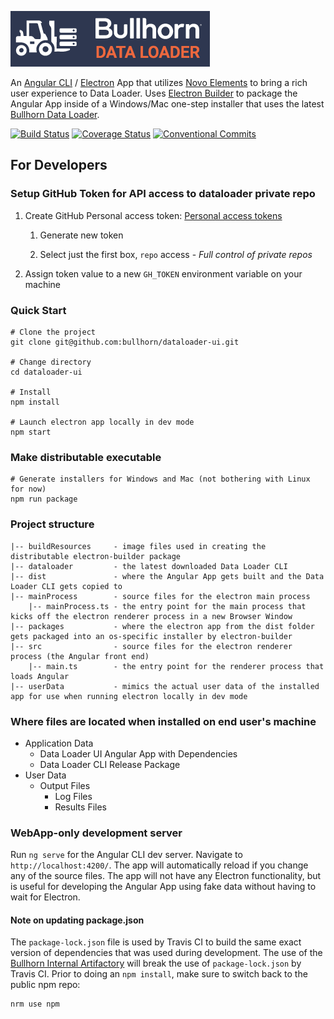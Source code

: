 ![Data Loader Logo](dataloader.png)

An [Angular CLI](https://cli.angular.io/) / [Electron](https://electron.atom.io/) App that utilizes [Novo Elements](http://bullhorn.github.io/novo-elements/) to bring a rich user experience to Data Loader. Uses [Electron Builder](https://github.com/electron-userland/electron-builder) to package the Angular App inside of a Windows/Mac one-step installer that uses the latest [Bullhorn Data Loader](https://github.com/bullhorn/dataloader).

[![Build Status](https://travis-ci.com/bullhorn/dataloader-ui.svg?token=Ta7yXSf1ut1W7VuGXTKA&branch=master)](https://travis-ci.com/bullhorn/dataloader-ui)
[![Coverage Status](https://coveralls.io/repos/github/bullhorn/dataloader-ui/badge.svg?branch=master&t=gVrMsY)](https://coveralls.io/github/bullhorn/dataloader-ui?branch=master)
[![Conventional Commits](https://img.shields.io/badge/Conventional%20Commits-1.0.0-yellow.svg)](https://conventionalcommits.org)

## For Developers

### Setup GitHub Token for API access to dataloader private repo

 1. Create GitHub Personal access token: [Personal access tokens](https://github.com/settings/tokens)

    1. Generate new token
    
    2. Select just the first box, `repo` access - _Full control of private repos_
 
 2. Assign token value to a new `GH_TOKEN` environment variable on your machine

### Quick Start

```
# Clone the project
git clone git@github.com:bullhorn/dataloader-ui.git

# Change directory
cd dataloader-ui

# Install
npm install

# Launch electron app locally in dev mode
npm start
```

### Make distributable executable

```
# Generate installers for Windows and Mac (not bothering with Linux for now)
npm run package
```

### Project structure

```
|-- buildResources     - image files used in creating the distributable electron-builder package
|-- dataloader         - the latest downloaded Data Loader CLI
|-- dist               - where the Angular App gets built and the Data Loader CLI gets copied to
|-- mainProcess        - source files for the electron main process
    |-- mainProcess.ts - the entry point for the main process that kicks off the electron renderer process in a new Browser Window
|-- packages           - where the electron app from the dist folder gets packaged into an os-specific installer by electron-builder
|-- src                - source files for the electron renderer process (the Angular front end)
    |-- main.ts        - the entry point for the renderer process that loads Angular
|-- userData           - mimics the actual user data of the installed app for use when running electron locally in dev mode
```

### Where files are located when installed on end user's machine

 * Application Data
   * Data Loader UI Angular App with Dependencies
   * Data Loader CLI Release Package
 * User Data
   * Output Files
     * Log Files
     * Results Files

### WebApp-only development server

Run `ng serve` for the Angular CLI dev server. Navigate to `http://localhost:4200/`. The app will automatically reload if you change any of the source files. The app will not have any Electron functionality, but is useful for developing the Angular App using fake data without having to wait for Electron.

#### Note on updating package.json

The `package-lock.json` file is used by Travis CI to build the same exact version of dependencies that was used during development. The use of the [Bullhorn Internal Artifactory](https://artifactory.bullhorn.com) will break the use of `package-lock.json` by Travis CI. Prior to doing an `npm install`, make sure to switch back to the public npm repo: 

  ```
  nrm use npm
  ```
